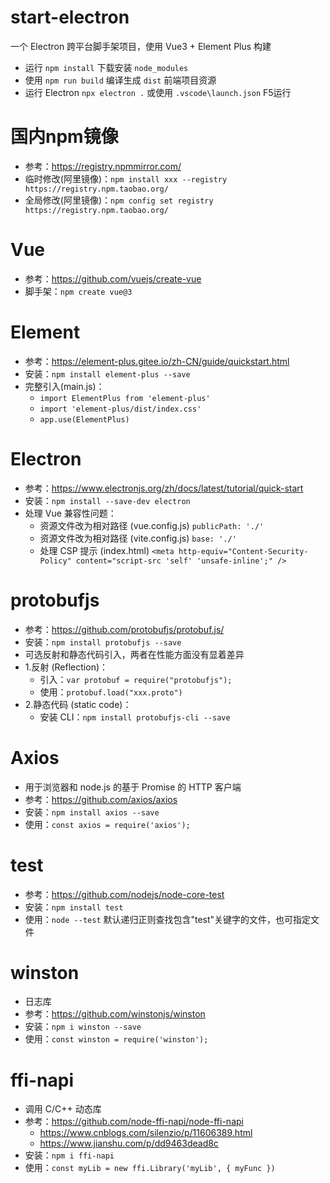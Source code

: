 # start-electron
 一个 Electron 跨平台脚手架项目，使用 Vue3 + Element Plus 构建
- 运行 `npm install` 下载安装 `node_modules`
- 使用 `npm run build` 编译生成 `dist` 前端项目资源
- 运行 Electron `npx electron .` 或使用 `.vscode\launch.json` F5运行

# 国内npm镜像
- 参考：https://registry.npmmirror.com/
- 临时修改(阿里镜像)：`npm install xxx --registry https://registry.npm.taobao.org/`
- 全局修改(阿里镜像)：`npm config set registry https://registry.npm.taobao.org/`

# Vue
- 参考：https://github.com/vuejs/create-vue
- 脚手架：`npm create vue@3`

# Element
- 参考：https://element-plus.gitee.io/zh-CN/guide/quickstart.html
- 安装：`npm install element-plus --save`
- 完整引入(main.js)：
    - `import ElementPlus from 'element-plus'`
    - `import 'element-plus/dist/index.css'`
    - `app.use(ElementPlus)`

# Electron
- 参考：https://www.electronjs.org/zh/docs/latest/tutorial/quick-start
- 安装：`npm install --save-dev electron`
- 处理 Vue 兼容性问题：
    - 资源文件改为相对路径 (vue.config.js) `publicPath: './'`
    - 资源文件改为相对路径 (vite.config.js) `base: './'`
    - 处理 CSP 提示 (index.html) `<meta http-equiv="Content-Security-Policy" content="script-src 'self' 'unsafe-inline';" />`

# protobufjs
- 参考：https://github.com/protobufjs/protobuf.js/
- 安装：`npm install protobufjs --save` 
- 可选反射和静态代码引入，两者在性能方面没有显着差异
- 1.反射 (Reflection)：
    - 引入：`var protobuf = require("protobufjs");` 
    - 使用：`protobuf.load("xxx.proto")`
- 2.静态代码 (static code)：
    - 安装 CLI：`npm install protobufjs-cli --save`

# Axios
- 用于浏览器和 node.js 的基于 Promise 的 HTTP 客户端
- 参考：https://github.com/axios/axios
- 安装：`npm install axios --save`
- 使用：`const axios = require('axios');` 

# test
- 参考：https://github.com/nodejs/node-core-test
- 安装：`npm install test`
- 使用：`node --test` 默认递归正则查找包含"test"关键字的文件，也可指定文件

# winston
- 日志库
- 参考：https://github.com/winstonjs/winston
- 安装：`npm i winston --save`
- 使用：`const winston = require('winston');` 

# ffi-napi
- 调用 C/C++ 动态库
- 参考：https://github.com/node-ffi-napi/node-ffi-napi
  - https://www.cnblogs.com/silenzio/p/11606389.html
  - https://www.jianshu.com/p/dd9463dead8c
- 安装：`npm i ffi-napi`
- 使用：`const myLib = new ffi.Library('myLib', { myFunc })`
